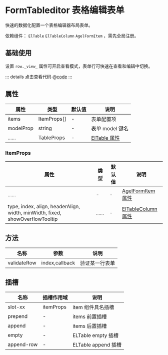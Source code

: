 # FormTableditor 表格编辑表单

快速的数据化配置一个表格编辑器布局表单。

依赖组件： `ElTable` `ElTableColumn` `AgelFormItem` ，需先全局注册。


## 基础使用

设置 `row._view_` 属性可开启查看模式，表单行可快速在查看和编辑中切换。

<ClientOnly><formTableditor/></ClientOnly>

::: details 点击查看代码
@[code](@example/formTableditor.vue)
:::

## 属性

| 属性 | 类型  | 默认值 | 说明  
| --- | ---   | ---   | --- 
| items | ItemProps[] | - | 表单配置项 
| modelProp | string | - | 表单 model 键名 
| ...... | TableProps | - | [ElTable 属性](https://element-plus.gitee.io/zh-CN/component/table.html#table-%E5%B1%9E%E6%80%A7)


### ItemProps

| 属性 | 类型  | 默认值 | 说明  
| --- | ---   | ---   | --- 
| ...... | -    | - | [AgelFormItem 属性](/component/formItem.html#属性)
| type, index, align, headerAlign, width, minWidth, fixed, showOverflowTooltip |...... |-|  [ElTableColumn 属性](https://element-plus.gitee.io/zh-CN/component/table.html#table-column-%E5%B1%9E%E6%80%A7) |

## 方法

| 名称            | 参数  |   说明       | 
| -----------    | ------- | -----------------------------  |
| validateRow    | index,callback |   验证某一行表单       |


## 插槽

| 名称            | 插槽作用域 |   说明                                   | 
| -----------    |   ------- | -----------------------------  |
| slot-xx        | itemProps |  item 组件具名插槽           | 
| prepend        | - |   items 前置插槽           |
| append         | - |   items 后置插槽            |
| empty          | - |    ELTable empty 插槽            |
| append-row     | - |    ELTable append 插槽            |
